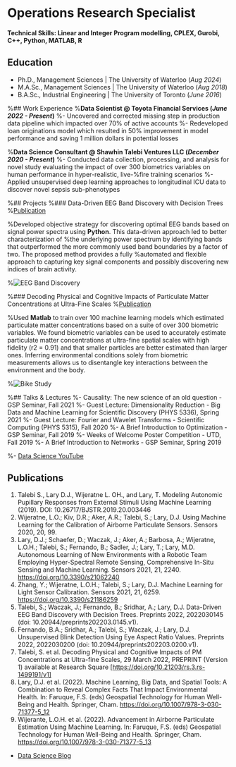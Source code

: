
# Operations Research Specialist

#### Technical Skills: Linear and Integer Program modelling, CPLEX, Gurobi, C++, Python, MATLAB, R

## Education
- Ph.D., Management Sciences | The University of Waterloo (_Aug 2024_)								       		
- M.A.Sc., Management Sciences	| The University of Waterloo (_Aug 2018_)	 			        		
- B.A.Sc., Industrial Engineering | The University of Toronto (_June 2016_)

%## Work Experience
%**Data Scientist @ Toyota Financial Services (_June 2022 - Present_)**
%- Uncovered and corrected missing step in production data pipeline which impacted over 70% of active accounts
%- Redeveloped loan originations model which resulted in 50% improvement in model performance and saving 1 million dollars in potential losses

%**Data Science Consultant @ Shawhin Talebi Ventures LLC (_December 2020 - Present_)**
%- Conducted data collection, processing, and analysis for novel study evaluating the impact of over 300 biometrics variables on human performance in hyper-realistic, live-%fire training scenarios
%- Applied unsupervised deep learning approaches to longitudinal ICU data to discover novel sepsis sub-phenotypes

%## Projects
%### Data-Driven EEG Band Discovery with Decision Trees
%[Publication](https://www.mdpi.com/1424-8220/22/8/3048)

%Developed objective strategy for discovering optimal EEG bands based on signal power spectra using **Python**. This data-driven approach led to better characterization of %the underlying power spectrum by identifying bands that outperformed the more commonly used band boundaries by a factor of two. The proposed method provides a fully %automated and flexible approach to capturing key signal components and possibly discovering new indices of brain activity.

%![EEG Band Discovery](/assets/img/eeg_band_discovery.jpeg)

%### Decoding Physical and Cognitive Impacts of Particulate Matter Concentrations at Ultra-Fine Scales
%[Publication](https://www.mdpi.com/1424-8220/22/11/4240)

%Used **Matlab** to train over 100 machine learning models which estimated particulate matter concentrations based on a suite of over 300 biometric variables. We found biometric variables can be used to accurately estimate particulate matter concentrations at ultra-fine spatial scales with high fidelity (r2 = 0.91) and that smaller particles are better estimated than larger ones. Inferring environmental conditions solely from biometric measurements allows us to disentangle key interactions between the environment and the body.

%![Bike Study](/assets/img/bike_study.jpeg)

%## Talks & Lectures
%- Causality: The new science of an old question - GSP Seminar, Fall 2021
%- Guest Lecture: Dimensionality Reduction - Big Data and Machine Learning for Scientific Discovery (PHYS 5336), Spring 2021
%- Guest Lecture: Fourier and Wavelet Transforms - Scientific Computing (PHYS 5315), Fall 2020
%- A Brief Introduction to Optimization - GSP Seminar, Fall 2019
%- Weeks of Welcome Poster Competition - UTD, Fall 2019
%- A Brief Introduction to Networks - GSP Seminar, Spring 2019

%- [Data Science YouTube](https://www.youtube.com/channel/UCa9gErQ9AE5jT2DZLjXBIdA)

## Publications
1. Talebi S., Lary D.J., Wijeratne L. OH., and Lary, T. Modeling Autonomic Pupillary Responses from External Stimuli Using Machine Learning (2019). DOI: 10.26717/BJSTR.2019.20.003446
2. Wijeratne, L.O.; Kiv, D.R.; Aker, A.R.; Talebi, S.; Lary, D.J. Using Machine Learning for the Calibration of Airborne Particulate Sensors. Sensors 2020, 20, 99.
3. Lary, D.J.; Schaefer, D.; Waczak, J.; Aker, A.; Barbosa, A.; Wijeratne, L.O.H.; Talebi, S.; Fernando, B.; Sadler, J.; Lary, T.; Lary, M.D. Autonomous Learning of New Environments with a Robotic Team Employing Hyper-Spectral Remote Sensing, Comprehensive In-Situ Sensing and Machine Learning. Sensors 2021, 21, 2240. https://doi.org/10.3390/s21062240
4. Zhang, Y.; Wijeratne, L.O.H.; Talebi, S.; Lary, D.J. Machine Learning for Light Sensor Calibration. Sensors 2021, 21, 6259. https://doi.org/10.3390/s21186259
5. Talebi, S.; Waczak, J.; Fernando, B.; Sridhar, A.; Lary, D.J. Data-Driven EEG Band Discovery with Decision Trees. Preprints 2022, 2022030145 (doi: 10.20944/preprints202203.0145.v1).
6. Fernando, B.A.; Sridhar, A.; Talebi, S.; Waczak, J.; Lary, D.J. Unsupervised Blink Detection Using Eye Aspect Ratio Values. Preprints 2022, 2022030200 (doi: 10.20944/preprints202203.0200.v1).
7. Talebi, S. et al. Decoding Physical and Cognitive Impacts of PM Concentrations at Ultra-fine Scales, 29 March 2022, PREPRINT (Version 1) available at Research Square [https://doi.org/10.21203/rs.3.rs-1499191/v1]
8. Lary, D.J. et al. (2022). Machine Learning, Big Data, and Spatial Tools: A Combination to Reveal Complex Facts That Impact Environmental Health. In: Faruque, F.S. (eds) Geospatial Technology for Human Well-Being and Health. Springer, Cham. https://doi.org/10.1007/978-3-030-71377-5_12
9. Wijerante, L.O.H. et al. (2022). Advancement in Airborne Particulate Estimation Using Machine Learning. In: Faruque, F.S. (eds) Geospatial Technology for Human Well-Being and Health. Springer, Cham. https://doi.org/10.1007/978-3-030-71377-5_13

- [Data Science Blog](https://medium.com/@shawhin)
